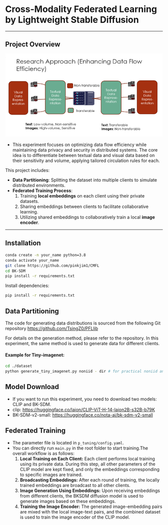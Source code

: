 # Cross-Modality Federated Learning by Lightweight Stable Diffusion


---

## Project Overview


![](image/image.png)

- This experiment focuses on optimizing data flow efficiency while maintaining data privacy and security in distributed systems. The core idea is to differentiate between textual data and visual data based on their sensitivity and volume, applying tailored circulation rules for each.

This project includes:
- **Data Partitioning**: 
    Splitting the dataset into multiple clients to simulate distributed environments.
- **Federated Training Process**: 
  1. Training **local embeddings** on each client using their private datasets.  
  2. Sharing embeddings between clients to facilitate collaborative learning.  
  3. Utilizing shared embeddings to collaboratively train a local **image encoder**.

---

## Installation
```bash
conda create -n your_name python=3.8
conda activate your_name
git clone https://github.com/pinkjim1/CMFL
cd BK-SDM
pip install -r requirements.txt
```

Install dependencies:
```bash
pip install -r requirements.txt
```

## Data Partitioning
The code for generating data distributions is sourced from the following Git repository  https://github.com/TsingZ0/PFLlib

For details on the generation method, please refer to the repository. In this experiment, the same method is used to generate data for different clients.

#### Example for Tiny-imagenet:

```bash
cd ./dataset
python generate_tiny_imagenet.py noniid - dir # for practical noniid and unbalanced scenario

```

## Model Download

- If you want to run this experiment, you need to download two models: CLIP and BK-SDM.
- clip: https://huggingface.co/laion/CLIP-ViT-H-14-laion2B-s32B-b79K
- BK-SDM-v2-small: https://huggingface.co/nota-ai/bk-sdm-v2-small


## Federated Training

- The parameter file is located in `p_tuning/config.yaml`. 
- You can directly run `main.py` in the root folder to start training.The overall workflow is as follows:
  1. **Local Training on Each Client:** Each client performs local training using its private data. During this step, all other parameters of the CLIP model are kept fixed, and only the embeddings corresponding to specific images are trained.
  2. **Broadcasting Embeddings:** After each round of training, the locally trained embeddings are broadcast to all other clients.
  3. **Image Generation Using Embeddings:** Upon receiving embeddings from different clients, the BKSDM diffusion model is used to generate images based on these embeddings.
  4. **Training the Image Encoder:** The generated image-embedding pairs are mixed with the local image-text pairs, and the combined dataset is used to train the image encoder of the CLIP model.









